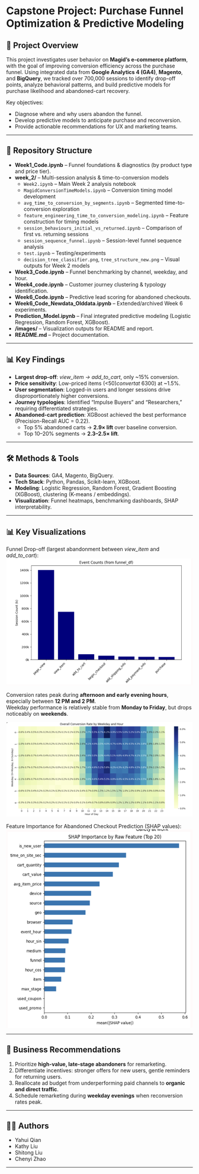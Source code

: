 # Capstone Project: Purchase Funnel Optimization & Predictive Modeling  

## 📌 Project Overview  
This project investigates user behavior on **Magid’s e-commerce platform**, with the goal of improving conversion efficiency across the purchase funnel. Using integrated data from **Google Analytics 4 (GA4)**, **Magento**, and **BigQuery**, we tracked over 700,000 sessions to identify drop-off points, analyze behavioral patterns, and build predictive models for purchase likelihood and abandoned-cart recovery.  

Key objectives:  
- Diagnose where and why users abandon the funnel.  
- Develop predictive models to anticipate purchase and reconversion.  
- Provide actionable recommendations for UX and marketing teams.  

---

## 📂 Repository Structure  

- **Week1_Code.ipynb** – Funnel foundations & diagnostics (by product type and price tier).  
- **week_2/** – Multi-session analysis & time-to-conversion models  
  - `Week2.ipynb` – Main Week 2 analysis notebook  
  - `MagidConversionTimeModels.ipynb` – Conversion timing model development  
  - `avg_time_to_conversion_by_segments.ipynb` – Segmented time-to-conversion exploration  
  - `feature_engineering_time_to_conversion_modeling.ipynb` – Feature construction for timing models  
  - `session_behaviours_initial_vs_returned.ipynb` – Comparison of first vs. returning sessions  
  - `session_sequence_funnel.ipynb` – Session-level funnel sequence analysis  
  - `test.ipynb` – Testing/experiments  
  - `decision_tree_classifier.png`, `tree_structure_new.png` – Visual outputs for Week 2 models  
- **Week3_Code.ipynb** – Funnel benchmarking by channel, weekday, and hour.  
- **Week4_code.ipynb** – Customer journey clustering & typology identification.  
- **Week6_Code.ipynb** – Predictive lead scoring for abandoned checkouts.  
- **Week6_Code_Newdata_Olddata.ipynb** – Extended/archived Week 6 experiments.  
- **Prediction_Model.ipynb** – Final integrated predictive modeling (Logistic Regression, Random Forest, XGBoost).  
- **/images/** – Visualization outputs for README and report.  
- **README.md** – Project documentation.  

---

## 📊 Key Findings  

- **Largest drop-off**: *view_item → add_to_cart*, only ~15% conversion.  
- **Price sensitivity**: Low-priced items (<$50) convert at ~6%, premium items (≥$300) at ~1.5%.  
- **User segmentation**: Logged-in users and longer sessions drive disproportionately higher conversions.  
- **Journey typologies**: Identified “Impulse Buyers” and “Researchers,” requiring differentiated strategies.  
- **Abandoned-cart prediction**: XGBoost achieved the best performance (Precision-Recall AUC = 0.22).  
  - Top 5% abandoned carts → **2.9× lift** over baseline conversion.  
  - Top 10–20% segments → **2.3–2.5× lift**.  

---

## 🛠️ Methods & Tools  

- **Data Sources**: GA4, Magento, BigQuery.  
- **Tech Stack**: Python, Pandas, Scikit-learn, XGBoost.  
- **Modeling**: Logistic Regression, Random Forest, Gradient Boosting (XGBoost), clustering (K-means / embeddings).  
- **Visualization**: Funnel heatmaps, benchmarking dashboards, SHAP interpretability.  

---

## 📊 Key Visualizations  

Funnel Drop-off (largest abandonment between *view_item* and *add_to_cart*):  
![Funnel Drop-off](images/funnel_dropoff.png)  

Conversion rates peak during **afternoon and early evening hours**, especially between **12 PM and 2 PM**.  
Weekday performance is relatively stable from **Monday to Friday**, but drops noticeably on **weekends**.  

![Conversion by Hour & Weekday](images/conversion_by_hour_weekday.png)

Feature Importance for Abandoned Checkout Prediction (SHAP values):  
![SHAP Analysis](images/shap_importance.png)  

---

## 🎯 Business Recommendations  

1. Prioritize **high-value, late-stage abandoners** for remarketing.  
2. Differentiate incentives: stronger offers for new users, gentle reminders for returning users.  
3. Reallocate ad budget from underperforming paid channels to **organic and direct traffic**.  
4. Schedule remarketing during **weekday evenings** when reconversion rates peak.  

---

## 👩‍💻 Authors  

- Yahui Qian  
- Kathy Liu  
- Shitong Liu  
- Chenyi Zhao  

---
